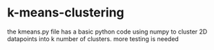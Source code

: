 # k-means-clustering
the kmeans.py file has a basic python code using numpy to cluster 2D datapoints into k number of clusters. more testing is needed

